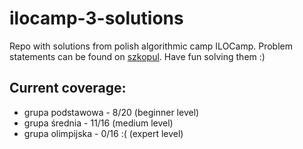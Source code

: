 # ilocamp-3-solutions

Repo with solutions from polish algorithmic camp ILOCamp. Problem statements can be found on [szkopul](https://szkopul.edu.pl/).
Have fun solving them :)

## Current coverage:
- grupa podstawowa - 8/20 (beginner level)
- grupa średnia - 11/16 (medium level)
- grupa olimpijska - 0/16 :( (expert level)
